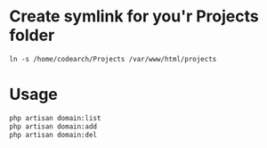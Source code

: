 # Create symlink for you'r Projects folder
```
ln -s /home/codearch/Projects /var/www/html/projects
```

# Usage
```bash
php artisan domain:list
php artisan domain:add
php artisan domain:del
```
